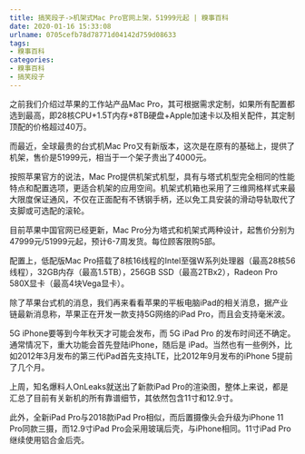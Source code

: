 ```yaml
---
title: 搞笑段子->机架式Mac Pro官网上架，51999元起 | 糗事百科
date: 2020-01-16 15:33:08
urlname: 0705cefb78d78771d04142d759d08633
tags: 
- 糗事百科
categories:
- 糗事百科
- 搞笑段子
---
```

之前我们介绍过苹果的工作站产品Mac Pro，其可根据需求定制，如果所有配置都选到最高，即28核CPU+1.5T内存+8TB硬盘+Apple加速卡以及相关配件，其定制顶配的价格超过40万。

而最近，全球最贵的台式机Mac Pro又有新版本，这次是在原有的基础上，提供了机架，售价是51999元，相当于一个架子贵出了4000元。

按照苹果官方的说法，Mac Pro提供机架式机型，具有与塔式机型完全相同的性能特点和配置选项，更适合机架的应用空间。机架式机箱也采用了三维网格样式来最大限度保证通风，不仅在正面配有不锈钢手柄，还以免工具安装的滑动导轨取代了支脚或可选配的滚轮。

目前苹果中国官网已经更新，Mac Pro分为塔式和机架式两种设计，起售价分别为47999元/51999元起，预计6-7周发货。每位顾客限购5部。

配置上，低配版Mac Pro搭载了8核16线程的Intel至强W系列处理器（最高28核56线程），32GB内存（最高1.5TB），256GB SSD（最高2TBx2），Radeon Pro 580X显卡（最高4块Vega显卡）。

除了苹果台式机的消息，我们再来看看苹果的平板电脑iPad的相关消息，据产业链最新消息称，苹果正在开发一款支持5G网络的iPad Pro，而且会支持毫米波。

5G iPhone要等到今年秋天才可能会发布，而 5G iPad Pro 的发布时间还不确定。通常情况下，重大功能会首先登陆iPhone，随后是 iPad。当然也有一些例外，比如2012年3月发布的第三代iPad首先支持LTE，比2012年9月发布的iPhone 5提前了几个月。

上周，知名爆料人OnLeaks就送出了新款iPad Pro的渲染图，整体上来说，都是汇总了目前有关新机的所有靠谱细节，其依然包含11寸和12.9寸。

此外，全新iPad Pro与2018款iPad Pro相似，而后置摄像头会升级为iPhone 11 Pro同款三摄，而12.9寸iPad Pro会采用玻璃后壳，与iPhone相同。11寸iPad Pro继续使用铝合金后壳。


